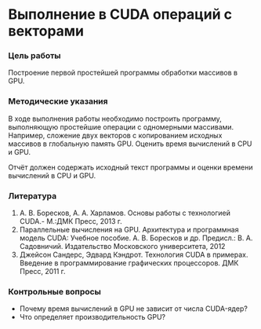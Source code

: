 # Выполнение в CUDA операций с векторами

### Цель работы
Построение первой простейшей программы обработки массивов в GPU.

### Методические указания

В ходе выполнения работы необходимо построить программу, выполняющую
простейшие операции с одномерными массивами. Например, сложение двух векторов с
копированием исходных массивов в глобальную память GPU. Оценить время вычислений
в CPU и GPU.

Отчёт должен содержать исходный текст программы и оценки времени вычислений
в CPU и GPU. 

### Литература

1. А. В. Боресков, А. А. Харламов. Основы работы с технологией CUDA.- М.:ДМК
Пресс, 2013 г.
2. Параллельные вычисления на GPU. Архитектура и программная модель CUDA:
Учебное пособие. А. В. Боресков и др. Предисл.: В. А. Садовничий. Издательство
Московского университета, 2012
3. Джейсон Сандерс, Эдвард Кэндрот. Технология CUDA в примерах. Введение в
программирование графических процессоров. ДМК Пресс, 2011 г.

### Контрольные вопросы

* Почему время вычислений в GPU не зависит от числа CUDA-ядер?
* Что определяет производительность GPU?
